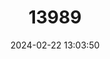 ---
title: "13989"
category: "Mus vulcani"
draft: false
date: 2024-02-22 13:03:50
languages:
  English: ["Volcano Mouse", "Javan Shrew-like Mouse"]
---
